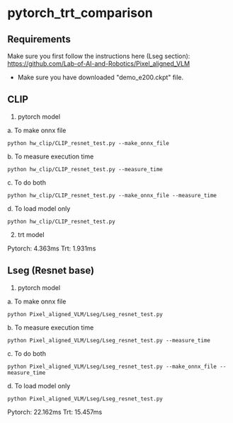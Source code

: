 # pytorch_trt_comparison

## Requirements
Make sure you first follow the instructions here (Lseg section): https://github.com/Lab-of-AI-and-Robotics/Pixel_aligned_VLM

- Make sure you have downloaded "demo_e200.ckpt" file.

## CLIP

1. pytorch model

a. To make onnx file
```
python hw_clip/CLIP_resnet_test.py --make_onnx_file
```
b. To measure execution time
```
python hw_clip/CLIP_resnet_test.py --measure_time
```
c. To do both
```
python hw_clip/CLIP_resnet_test.py --make_onnx_file --measure_time
```
d. To load model only
```
python hw_clip/CLIP_resnet_test.py
```

2. trt model

Pytorch: 4.363ms
Trt: 1.931ms

## Lseg (Resnet base)

1. pytorch model

a. To make onnx file
```
python Pixel_aligned_VLM/Lseg/Lseg_resnet_test.py
```
b. To measure execution time
```
python Pixel_aligned_VLM/Lseg/Lseg_resnet_test.py --measure_time
```
c. To do both
```
python Pixel_aligned_VLM/Lseg/Lseg_resnet_test.py --make_onnx_file --measure_time
```
d. To load model only
```
python Pixel_aligned_VLM/Lseg/Lseg_resnet_test.py
```

Pytorch: 22.162ms
Trt: 15.457ms